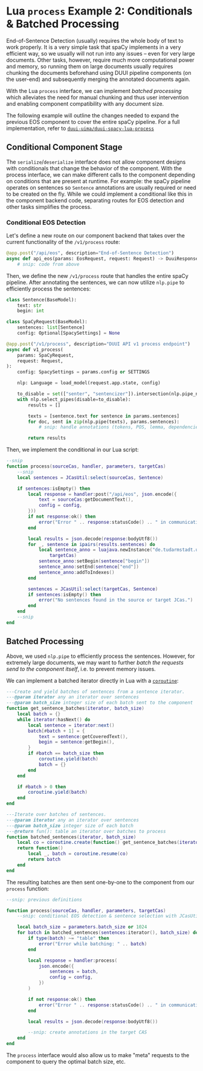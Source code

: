 # Lua `process` Example 2: Conditionals & Batched Processing

End-of-Sentence Detection (usually) requires the whole body of text to work properly.
It is a very simple task that spaCy implements in a very efficient way,
so we usually will not run into any issues &ndash; even for very large documents.
Other tasks, however, require much more computational power and memory, so running them on large documents
usually requires chunking the documents beforehand using DUUI pipeline components (on the user-end)
and subsequently merging the annotated documents again.

With the Lua `process` interface, we can implement _batched processing_ which alleviates the need for manual
chunking and thus user intervention and enabling component compatibility with any document size.

The following example will outline the changes needed to expand the previous EOS component
to cover the entire spaCy pipeline. For a full implementation, refer to [`duui-uima/duui-spacy-lua-process`](https://github.com/texttechnologylab/duui-uima/tree/main/duui-spacy-lua-process)

## Conditional Component Stage

The `serialize`/`deserialize` interface does not allow component designs with conditionals that change the behavior of the component.
With the process interface, we can make different calls to the component depending on conditions that are present at runtime.
For example: the spaCy pipeline operates on sentences so `Sentence` annotations are usually required or need to be created on the fly.
While we could implement a conditional like this in the component backend code, separating routes for EOS detection and
other tasks simplifies the process.

### Conditional EOS Detection

Let's define a new route on our component backend that takes over the current functionality of the
`/v1/process` route:

```python
@app.post("/api/eos", description="End-of-Sentence Detection")
async def api_eos(params: EosRequest, request: Request) -> DuuiResponse:
    # snip: code from above
```

Then, we define the new `/v1/process` route that handles the entire spaCy pipeline.
After annotating the sentences, we can now utilize `nlp.pipe` to efficiently process the sentences:

```python
class Sentence(BaseModel):
    text: str
    begin: int

class SpaCyRequest(BaseModel):
    sentences: list[Sentence]
    config: Optional[SpacySettings] = None

@app.post("/v1/process", description="DUUI API v1 process endpoint")
async def v1_process(
    params: SpaCyRequest,
    request: Request,
):
    config: SpacySettings = params.config or SETTINGS

    nlp: Language = load_model(request.app.state, config)

    to_disable = set(["senter", "sentencizer"]).intersection(nlp.pipe_names)
    with nlp.select_pipes(disable=to_disable):
        results = []

        texts = [sentence.text for sentence in params.sentences]
        for doc, sent in zip(nlp.pipe(texts), params.sentences):
            # snip: handle annotations (tokens, POS, lemma, dependencies, named entities, ...)

        return results
```

Then, we implement the conditional in our Lua script:

```lua
--snip
function process(sourceCas, handler, parameters, targetCas)
    --snip
    local sentences = JCasUtil:select(sourceCas, Sentence)

    if sentences:isEmpty() then
        local response = handler:post("/api/eos", json.encode({
            text = sourceCas:getDocumentText(),
            config = config,
        }))
        if not response:ok() then
            error("Error " .. response:statusCode() .. " in communication with component /api/eos: " .. response:body())
        end

        local results = json.decode(response:bodyUtf8())
        for _, sentence in ipairs(results.sentences) do
            local sentence_anno = luajava.newInstance("de.tudarmstadt.ukp.dkpro.core.api.segmentation.type.Sentence",
                targetCas)
            sentence_anno:setBegin(sentence["begin"])
            sentence_anno:setEnd(sentence["end"])
            sentence_anno:addToIndexes()
        end

        sentences = JCasUtil:select(targetCas, Sentence)
        if sentences:isEmpty() then
            error("No sentences found in the source or target JCas.")
        end
    end
    --snip
end
```

## Batched Processing

Above, we used `nlp.pipe` to efficiently process the sentences.
However, for extremely large documents, we may want to further _batch the requests send to the component itself_, i.e. to prevent memory issues.

We can implement a batched iterator directly in Lua with a [`coroutine`](https://www.lua.org/pil/9.1.html):
```lua
---Create and yield batches of sentences from a sentence iterator.
---@param iterator any an iterator over sentences
---@param batch_size integer size of each batch sent to the component
function get_sentence_batches(iterator, batch_size)
    local batch = {}
    while iterator:hasNext() do
        local sentence = iterator:next()
        batch[#batch + 1] = {
            text = sentence:getCoveredText(),
            begin = sentence:getBegin(),
        }
        if #batch == batch_size then
            coroutine.yield(batch)
            batch = {}
        end
    end

    if #batch > 0 then
        coroutine.yield(batch)
    end
end

---Iterate over batches of sentences.
---@param iterator any an iterator over sentences
---@param batch_size integer size of each batch
---@return fun(): table an iterator over batches to process
function batched_sentences(iterator, batch_size)
    local co = coroutine.create(function() get_sentence_batches(iterator, batch_size) end)
    return function()
        local _, batch = coroutine.resume(co)
        return batch
    end
end
```

The resulting batches are then sent one-by-one to the component from our `process` function:
```lua
--snip: previous definitions

function process(sourceCas, handler, parameters, targetCas)
    --snip: conditional EOS detection & sentence selection with JCasUtil.select()

    local batch_size = parameters.batch_size or 1024
    for batch in batched_sentences(sentences:iterator(), batch_size) do
        if type(batch) ~= "table" then
            error("Error while batching: " .. batch)
        end

        local response = handler:process(
            json.encode({
                sentences = batch,
                config = config,
            })
        )

        if not response:ok() then
            error("Error " .. response:statusCode() .. " in communication with component: " .. response:bodyUtf8())
        end

        local results = json.decode(response:bodyUtf8())

        --snip: create annotations in the target CAS
    end
end
```

The `process` interface would also allow us to make "meta" requests to the component to query the optimal batch size, etc.

